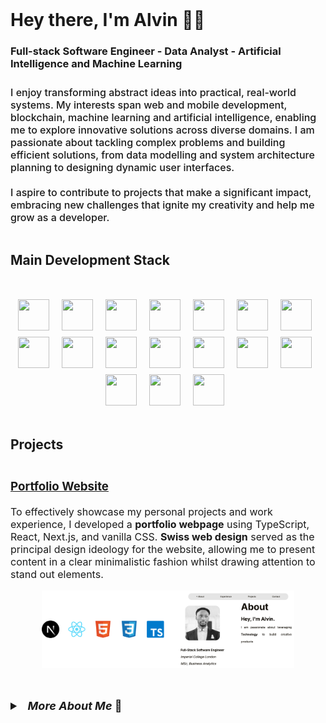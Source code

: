 <!-- Header -->
<div style='display: flex; flex-direction: column; align-items: center; justify-content: center; width: 100%; height: auto'>
    <!-- Profile -->
    <!-- <img src='./assets/me.png' alt='Photo of me :)' style='width: 150px; height: 150px; object-fit: cover;'> -->
    <!-- Name and tags -->
    <div style='display: flex; flex-direction: column; justify-content: center; align-items: flex-start;'>
        <!-- Name -->
        <h1 style='margin: 0;'>
            Hey there, I'm Alvin 👋🏾
        </h1>
        <!-- Tags -->
        <h3>Full-stack Software Engineer - Data Analyst - Artificial Intelligence and Machine Learning</h3>
        <!-- Description -->
        <p style='font-size: medium; font-weight: 500; margin-top: 2%;'>
            I enjoy transforming abstract ideas into practical, real-world systems. My interests span web and mobile development, 
            blockchain, machine learning and artificial intelligence, enabling me to explore innovative solutions across diverse 
            domains. I am passionate about tackling complex problems and building efficient solutions, from data modelling and 
            system architecture planning to designing dynamic user interfaces.<br>
            <br>
            I aspire to contribute to projects that make a significant impact, embracing new challenges that ignite my creativity 
            and help me grow as a developer.
        </p>
    </div>
</div>

<h2>Main Development Stack</h2>

<!-- SPACING -->
<div style='margin: 50px'></div>

<!-- Technical Tools -->
<div style='display: flex; flex-wrap: wrap; gap: 10px; align-items: centre; justify-content: center;'>
    <!---->
    <img src="https://cdn.jsdelivr.net/gh/devicons/devicon@latest/icons/anaconda/anaconda-original.svg" style='height: 50px; width: 50px;'/>
    <div width='5px'></div>
    <!---->
    <img src="https://cdn.jsdelivr.net/gh/devicons/devicon@latest/icons/css3/css3-original.svg" style='height: 50px; width: 50px;'/>
    <div width='5px'></div>
    <!---->
    <img src="https://cdn.jsdelivr.net/gh/devicons/devicon@latest/icons/docker/docker-original.svg" style='height: 50px; width: 50px;'/>
    <div width='5px'></div>
    <!---->
    <img src="https://cdn.jsdelivr.net/gh/devicons/devicon@latest/icons/express/express-original.svg" style='height: 50px; width: 50px;'/>
    <div width='5px'></div>
    <!---->
    <img src="https://cdn.jsdelivr.net/gh/devicons/devicon@latest/icons/figma/figma-original.svg" style='height: 50px; width: 50px;'/>
    <div width='5px'></div>
    <!---->
    <img src="https://cdn.jsdelivr.net/gh/devicons/devicon@latest/icons/html5/html5-original.svg" style='height: 50px; width: 50px;'/>
    <div width='5px'></div>
    <!---->
    <img src="https://cdn.jsdelivr.net/gh/devicons/devicon@latest/icons/javascript/javascript-original.svg" style='height: 50px; width: 50px;'/>
    <div width='5px'></div>
    <!---->
    <img src="https://cdn.jsdelivr.net/gh/devicons/devicon@latest/icons/mongodb/mongodb-original.svg" style='height: 50px; width: 50px;'/>
    <div width='5px'></div>
    <!---->
    <img src="https://cdn.jsdelivr.net/gh/devicons/devicon@latest/icons/mysql/mysql-original.svg" style='height: 50px; width: 50px;'/>
    <div width='5px'></div>
    <!---->
    <img src="https://cdn.jsdelivr.net/gh/devicons/devicon@latest/icons/nextjs/nextjs-original.svg" style='height: 50px; width: 50px;'/>
    <div width='5px'></div>
    <!---->
    <img src="https://cdn.jsdelivr.net/gh/devicons/devicon@latest/icons/nodejs/nodejs-original-wordmark.svg" style='height: 50px; width: 50px;'/>
    <div width='5px'></div>
    <!---->
    <img src="https://cdn.jsdelivr.net/gh/devicons/devicon@latest/icons/numpy/numpy-original-wordmark.svg" style='height: 50px; width: 50px;'/>
    <div width='5px'></div>
    <!---->   
    <img src="https://cdn.jsdelivr.net/gh/devicons/devicon@latest/icons/postgresql/postgresql-original.svg" style='height: 50px; width: 50px;'/>
    <div width='5px'></div>
    <!---->         
    <img src="https://cdn.jsdelivr.net/gh/devicons/devicon@latest/icons/python/python-original.svg" style='height: 50px; width: 50px;'/>
    <div width='5px'></div>
    <!----> 
    <img src="https://cdn.jsdelivr.net/gh/devicons/devicon@latest/icons/react/react-original.svg" style='height: 50px; width: 50px;'/>
    <div width='5px'></div>
    <!---->
    <img src="https://cdn.jsdelivr.net/gh/devicons/devicon@latest/icons/typescript/typescript-original.svg" style='height: 50px; width: 50px;'/>
    <div width='5px'></div>
    <!---->
    <img src="https://cdn.jsdelivr.net/gh/devicons/devicon@latest/icons/postman/postman-original.svg" style='height: 50px; width: 50px;'/>
    <div width='5px'></div>
    <!---->   
</div>

<!-- SPACING -->
<div style='margin: 50px'></div>

<!-- Portfolio -->
<h2>Projects</h2>

<!-- Gatsby -->
<div style='display: flex; flex-direction: column; align-items: center; justify-content: center; width: 100%;'>
    <!-- Details -->
    <div style='font-size: medium;'>
        <h3><a href='https://github.com/karaalv/alvin-portfolio'>Portfolio Website</a></h3>
        <p>
            To effectively showcase my personal projects and work experience, I developed a <strong>portfolio webpage</strong> using 
            TypeScript, React, Next.js, and vanilla CSS. <strong>Swiss web design</strong> served as the principal design ideology 
            for the website, allowing me to present content in a clear minimalistic fashion whilst drawing attention to 
            stand out elements.
        </p>
    </div>
    <!-- Image -->
    <img src='./assets/Portfolio.png' style='width: 80%;' align='center'/>
</div>

<!-- SPACING -->
<div style='margin: 50px'></div>

<!-- Additional details drawer -->
<details style='font-size: medium'>
    <summary style='font-size: large; font-weight: bold;'>&nbsp;&nbsp;<i>More About Me</i> 📍</summary>
    <br>
    <ul>
        <li style='margin: 1%'>Currently pursuing MSc in <strong>Business Analytics</strong> at <strong>Imperial College London</strong></li>
        <li style='margin: 1%'>Graduated with Honours in BEng <strong>Computer Systems Engineering</strong> from the <strong>University of Warwick</strong></li>
        <li style='margin: 1%'>Previously <strong>Co-Chief Electrical Systems Engineer</strong> at Warwick Racing <strong>Formula Student</strong></li>
    </ul>
</details>
